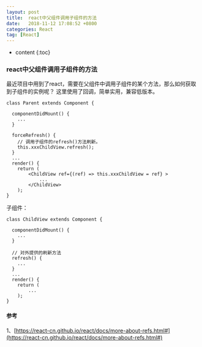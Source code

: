 ```yaml
---
layout: post
title:  react中父组件调用子组件的方法
date:   2018-11-12 17:08:52 +0800
categories: React
tag: [React]
---
```


* content
{:toc}



### react中父组件调用子组件的方法
最近项目中用到了react，需要在父组件中调用子组件的某个方法，那么如何获取到子组件的实例呢？
这里使用了回调，简单实用，兼容低版本。

```
class Parent extends Component {

  componentDidMount() {
    ...
  }
  
  forceRefresh() {
    // 调用子组件的refresh()方法刷新。
    this.xxxChildView.refresh();
  }
  ...
  render() {
    return (
        <ChildView ref={(ref) => this.xxxChildView = ref} >
            ...
        </ChildView>
    );
}
```

子组件：

```
class ChildView extends Component {

  componentDidMount() {
    ...
  }
  
  // 对外提供的刷新方法
  refresh() {
    ...
  }
  ...
  render() {
    return (
        ...
    );
}
```


#### 参考
1、[https://react-cn.github.io/react/docs/more-about-refs.html#](https://react-cn.github.io/react/docs/more-about-refs.html#)

